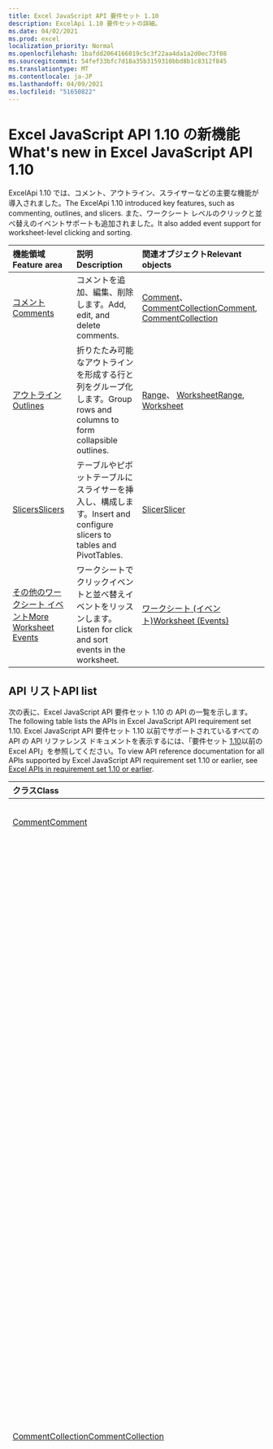 ```yaml
---
title: Excel JavaScript API 要件セット 1.10
description: ExcelApi 1.10 要件セットの詳細。
ms.date: 04/02/2021
ms.prod: excel
localization_priority: Normal
ms.openlocfilehash: 1bafdd2064166019c5c3f22aa4da1a2d0ec73f08
ms.sourcegitcommit: 54fef33bfc7d18a35b3159310bbd8b1c8312f845
ms.translationtype: MT
ms.contentlocale: ja-JP
ms.lasthandoff: 04/09/2021
ms.locfileid: "51650822"
---
```

# <a name="whats-new-in-excel-javascript-api-110"></a><span data-ttu-id="f2c8a-103">Excel JavaScript API 1.10 の新機能</span><span class="sxs-lookup"><span data-stu-id="f2c8a-103">What's new in Excel JavaScript API 1.10</span></span>

<span data-ttu-id="f2c8a-104">ExcelApi 1.10 では、コメント、アウトライン、スライサーなどの主要な機能が導入されました。</span><span class="sxs-lookup"><span data-stu-id="f2c8a-104">The ExcelApi 1.10 introduced key features, such as commenting, outlines, and slicers.</span></span> <span data-ttu-id="f2c8a-105">また、ワークシート レベルのクリックと並べ替えのイベントサポートも追加されました。</span><span class="sxs-lookup"><span data-stu-id="f2c8a-105">It also added event support for worksheet-level clicking and sorting.</span></span>

| <span data-ttu-id="f2c8a-106">機能領域</span><span class="sxs-lookup"><span data-stu-id="f2c8a-106">Feature area</span></span> | <span data-ttu-id="f2c8a-107">説明</span><span class="sxs-lookup"><span data-stu-id="f2c8a-107">Description</span></span> | <span data-ttu-id="f2c8a-108">関連オブジェクト</span><span class="sxs-lookup"><span data-stu-id="f2c8a-108">Relevant objects</span></span> |
|:--- |:--- |:--- |
| [<span data-ttu-id="f2c8a-109">コメント</span><span class="sxs-lookup"><span data-stu-id="f2c8a-109">Comments</span></span>](../../excel/excel-add-ins-comments.md) | <span data-ttu-id="f2c8a-110">コメントを追加、編集、削除します。</span><span class="sxs-lookup"><span data-stu-id="f2c8a-110">Add, edit, and delete comments.</span></span> | <span data-ttu-id="f2c8a-111">[Comment](/javascript/api/excel/excel.comment)、[CommentCollection](/javascript/api/excel/excel.commentcollection)</span><span class="sxs-lookup"><span data-stu-id="f2c8a-111">[Comment](/javascript/api/excel/excel.comment), [CommentCollection](/javascript/api/excel/excel.commentcollection)</span></span> |
| [<span data-ttu-id="f2c8a-112">アウトライン</span><span class="sxs-lookup"><span data-stu-id="f2c8a-112">Outlines</span></span>](../../excel/excel-add-ins-ranges-group.md) | <span data-ttu-id="f2c8a-113">折りたたみ可能なアウトラインを形成する行と列をグループ化します。</span><span class="sxs-lookup"><span data-stu-id="f2c8a-113">Group rows and columns to form collapsible outlines.</span></span> | <span data-ttu-id="f2c8a-114">[Range](/javascript/api/excel/excel.range)、 [Worksheet](/javascript/api/excel/excel.worksheet)</span><span class="sxs-lookup"><span data-stu-id="f2c8a-114">[Range](/javascript/api/excel/excel.range), [Worksheet](/javascript/api/excel/excel.worksheet)</span></span> |
| [<span data-ttu-id="f2c8a-115">Slicers</span><span class="sxs-lookup"><span data-stu-id="f2c8a-115">Slicers</span></span>](../../excel/excel-add-ins-pivottables.md#filter-with-slicers) | <span data-ttu-id="f2c8a-116">テーブルやピボットテーブルにスライサーを挿入し、構成します。</span><span class="sxs-lookup"><span data-stu-id="f2c8a-116">Insert and configure slicers to tables and PivotTables.</span></span> | [<span data-ttu-id="f2c8a-117">Slicer</span><span class="sxs-lookup"><span data-stu-id="f2c8a-117">Slicer</span></span>](/javascript/api/excel/excel.slicer) |
| [<span data-ttu-id="f2c8a-118">その他のワークシート イベント</span><span class="sxs-lookup"><span data-stu-id="f2c8a-118">More Worksheet Events</span></span>](../../excel/excel-add-ins-events.md) | <span data-ttu-id="f2c8a-119">ワークシートでクリックイベントと並べ替えイベントをリッスンします。</span><span class="sxs-lookup"><span data-stu-id="f2c8a-119">Listen for click and sort events in the worksheet.</span></span> | [<span data-ttu-id="f2c8a-120">ワークシート (イベント)</span><span class="sxs-lookup"><span data-stu-id="f2c8a-120">Worksheet (Events)</span></span>](/javascript/api/excel/excel.worksheet#events) |

## <a name="api-list"></a><span data-ttu-id="f2c8a-121">API リスト</span><span class="sxs-lookup"><span data-stu-id="f2c8a-121">API list</span></span>

<span data-ttu-id="f2c8a-122">次の表に、Excel JavaScript API 要件セット 1.10 の API の一覧を示します。</span><span class="sxs-lookup"><span data-stu-id="f2c8a-122">The following table lists the APIs in Excel JavaScript API requirement set 1.10.</span></span> <span data-ttu-id="f2c8a-123">Excel JavaScript API 要件セット 1.10 以前でサポートされているすべての API の API リファレンス ドキュメントを表示するには、「要件セット [1.10](/javascript/api/excel?view=excel-js-1.10&preserve-view=true)以前の Excel API」を参照してください。</span><span class="sxs-lookup"><span data-stu-id="f2c8a-123">To view API reference documentation for all APIs supported by Excel JavaScript API requirement set 1.10 or earlier, see [Excel APIs in requirement set 1.10 or earlier](/javascript/api/excel?view=excel-js-1.10&preserve-view=true).</span></span>

| <span data-ttu-id="f2c8a-124">クラス</span><span class="sxs-lookup"><span data-stu-id="f2c8a-124">Class</span></span> | <span data-ttu-id="f2c8a-125">フィールド</span><span class="sxs-lookup"><span data-stu-id="f2c8a-125">Fields</span></span> | <span data-ttu-id="f2c8a-126">説明</span><span class="sxs-lookup"><span data-stu-id="f2c8a-126">Description</span></span> |
|:---|:---|:---|
|[<span data-ttu-id="f2c8a-127">Comment</span><span class="sxs-lookup"><span data-stu-id="f2c8a-127">Comment</span></span>](/javascript/api/excel/excel.comment)|[<span data-ttu-id="f2c8a-128">content</span><span class="sxs-lookup"><span data-stu-id="f2c8a-128">content</span></span>](/javascript/api/excel/excel.comment#content)|<span data-ttu-id="f2c8a-129">コメントのコンテンツ。</span><span class="sxs-lookup"><span data-stu-id="f2c8a-129">The comment's content.</span></span>|
||[<span data-ttu-id="f2c8a-130">delete()</span><span class="sxs-lookup"><span data-stu-id="f2c8a-130">delete()</span></span>](/javascript/api/excel/excel.comment#delete--)|<span data-ttu-id="f2c8a-131">コメントとすべての接続済み返信を削除します。</span><span class="sxs-lookup"><span data-stu-id="f2c8a-131">Deletes the comment and all the connected replies.</span></span>|
||[<span data-ttu-id="f2c8a-132">getLocation()</span><span class="sxs-lookup"><span data-stu-id="f2c8a-132">getLocation()</span></span>](/javascript/api/excel/excel.comment#getlocation--)|<span data-ttu-id="f2c8a-133">このコメントがあるセルを取得します。</span><span class="sxs-lookup"><span data-stu-id="f2c8a-133">Gets the cell where this comment is located.</span></span>|
||[<span data-ttu-id="f2c8a-134">authorEmail</span><span class="sxs-lookup"><span data-stu-id="f2c8a-134">authorEmail</span></span>](/javascript/api/excel/excel.comment#authoremail)|<span data-ttu-id="f2c8a-135">コメント作成者のメール アドレスを取得します。</span><span class="sxs-lookup"><span data-stu-id="f2c8a-135">Gets the email of the comment's author.</span></span>|
||[<span data-ttu-id="f2c8a-136">authorName</span><span class="sxs-lookup"><span data-stu-id="f2c8a-136">authorName</span></span>](/javascript/api/excel/excel.comment#authorname)|<span data-ttu-id="f2c8a-137">コメント作成者の名前を取得します。</span><span class="sxs-lookup"><span data-stu-id="f2c8a-137">Gets the name of the comment's author.</span></span>|
||[<span data-ttu-id="f2c8a-138">creationDate</span><span class="sxs-lookup"><span data-stu-id="f2c8a-138">creationDate</span></span>](/javascript/api/excel/excel.comment#creationdate)|<span data-ttu-id="f2c8a-139">コメントの作成日時を取得します。</span><span class="sxs-lookup"><span data-stu-id="f2c8a-139">Gets the creation time of the comment.</span></span>|
||[<span data-ttu-id="f2c8a-140">id</span><span class="sxs-lookup"><span data-stu-id="f2c8a-140">id</span></span>](/javascript/api/excel/excel.comment#id)|<span data-ttu-id="f2c8a-141">コメント識別子を指定します。</span><span class="sxs-lookup"><span data-stu-id="f2c8a-141">Specifies the comment identifier.</span></span>|
||[<span data-ttu-id="f2c8a-142">replies</span><span class="sxs-lookup"><span data-stu-id="f2c8a-142">replies</span></span>](/javascript/api/excel/excel.comment#replies)|<span data-ttu-id="f2c8a-143">コメントに関連付けられている返信オブジェクトのコレクションを表します。</span><span class="sxs-lookup"><span data-stu-id="f2c8a-143">Represents a collection of reply objects associated with the comment.</span></span>|
|[<span data-ttu-id="f2c8a-144">CommentCollection</span><span class="sxs-lookup"><span data-stu-id="f2c8a-144">CommentCollection</span></span>](/javascript/api/excel/excel.commentcollection)|[<span data-ttu-id="f2c8a-145">add(cellAddress: Range \| string, content: string, contentType?: Excel.ContentType)</span><span class="sxs-lookup"><span data-stu-id="f2c8a-145">add(cellAddress: Range \| string, content: string, contentType?: Excel.ContentType)</span></span>](/javascript/api/excel/excel.commentcollection#add-celladdress--content--contenttype-)|<span data-ttu-id="f2c8a-146">指定したセルで、指定した内容の新しいコメントを作成します。</span><span class="sxs-lookup"><span data-stu-id="f2c8a-146">Creates a new comment with the given content on the given cell.</span></span>|
||[<span data-ttu-id="f2c8a-147">getCount()</span><span class="sxs-lookup"><span data-stu-id="f2c8a-147">getCount()</span></span>](/javascript/api/excel/excel.commentcollection#getcount--)|<span data-ttu-id="f2c8a-148">コレクションに含まれるコメントの数を取得します。</span><span class="sxs-lookup"><span data-stu-id="f2c8a-148">Gets the number of comments in the collection.</span></span>|
||[<span data-ttu-id="f2c8a-149">getItem(commentId: string)</span><span class="sxs-lookup"><span data-stu-id="f2c8a-149">getItem(commentId: string)</span></span>](/javascript/api/excel/excel.commentcollection#getitem-commentid-)|<span data-ttu-id="f2c8a-150">ID に基づいてコレクションからコメントを取得します。</span><span class="sxs-lookup"><span data-stu-id="f2c8a-150">Gets a comment from the collection based on its ID.</span></span>|
||[<span data-ttu-id="f2c8a-151">getItemAt(index: number)</span><span class="sxs-lookup"><span data-stu-id="f2c8a-151">getItemAt(index: number)</span></span>](/javascript/api/excel/excel.commentcollection#getitemat-index-)|<span data-ttu-id="f2c8a-152">位置に基づいてコレクションからコメントを取得します。</span><span class="sxs-lookup"><span data-stu-id="f2c8a-152">Gets a comment from the collection based on its position.</span></span>|
||[<span data-ttu-id="f2c8a-153">getItemByCell(cellAddress: Range \| string)</span><span class="sxs-lookup"><span data-stu-id="f2c8a-153">getItemByCell(cellAddress: Range \| string)</span></span>](/javascript/api/excel/excel.commentcollection#getitembycell-celladdress-)|<span data-ttu-id="f2c8a-154">指定したセルからコメントを取得します。</span><span class="sxs-lookup"><span data-stu-id="f2c8a-154">Gets the comment from the specified cell.</span></span>|
||[<span data-ttu-id="f2c8a-155">getItemByReplyId(replyId: string)</span><span class="sxs-lookup"><span data-stu-id="f2c8a-155">getItemByReplyId(replyId: string)</span></span>](/javascript/api/excel/excel.commentcollection#getitembyreplyid-replyid-)|<span data-ttu-id="f2c8a-156">指定した返信が接続されているコメントを取得します。</span><span class="sxs-lookup"><span data-stu-id="f2c8a-156">Gets the comment to which the given reply is connected.</span></span>|
||[<span data-ttu-id="f2c8a-157">items</span><span class="sxs-lookup"><span data-stu-id="f2c8a-157">items</span></span>](/javascript/api/excel/excel.commentcollection#items)|<span data-ttu-id="f2c8a-158">このコレクション内に読み込まれた子アイテムを取得します。</span><span class="sxs-lookup"><span data-stu-id="f2c8a-158">Gets the loaded child items in this collection.</span></span>|
|[<span data-ttu-id="f2c8a-159">CommentReply</span><span class="sxs-lookup"><span data-stu-id="f2c8a-159">CommentReply</span></span>](/javascript/api/excel/excel.commentreply)|[<span data-ttu-id="f2c8a-160">content</span><span class="sxs-lookup"><span data-stu-id="f2c8a-160">content</span></span>](/javascript/api/excel/excel.commentreply#content)|<span data-ttu-id="f2c8a-161">コメント返信のコンテンツ。</span><span class="sxs-lookup"><span data-stu-id="f2c8a-161">The comment reply's content.</span></span>|
||[<span data-ttu-id="f2c8a-162">delete()</span><span class="sxs-lookup"><span data-stu-id="f2c8a-162">delete()</span></span>](/javascript/api/excel/excel.commentreply#delete--)|<span data-ttu-id="f2c8a-163">コメント返信を削除します。</span><span class="sxs-lookup"><span data-stu-id="f2c8a-163">Deletes the comment reply.</span></span>|
||[<span data-ttu-id="f2c8a-164">getLocation()</span><span class="sxs-lookup"><span data-stu-id="f2c8a-164">getLocation()</span></span>](/javascript/api/excel/excel.commentreply#getlocation--)|<span data-ttu-id="f2c8a-165">このコメント返信があるセルを取得します。</span><span class="sxs-lookup"><span data-stu-id="f2c8a-165">Gets the cell where this comment reply is located.</span></span>|
||[<span data-ttu-id="f2c8a-166">getParentComment()</span><span class="sxs-lookup"><span data-stu-id="f2c8a-166">getParentComment()</span></span>](/javascript/api/excel/excel.commentreply#getparentcomment--)|<span data-ttu-id="f2c8a-167">この返信の親コメントを取得します。</span><span class="sxs-lookup"><span data-stu-id="f2c8a-167">Gets the parent comment of this reply.</span></span>|
||[<span data-ttu-id="f2c8a-168">authorEmail</span><span class="sxs-lookup"><span data-stu-id="f2c8a-168">authorEmail</span></span>](/javascript/api/excel/excel.commentreply#authoremail)|<span data-ttu-id="f2c8a-169">コメント返信作成者のメール アドレスを取得します。</span><span class="sxs-lookup"><span data-stu-id="f2c8a-169">Gets the email of the comment reply's author.</span></span>|
||[<span data-ttu-id="f2c8a-170">authorName</span><span class="sxs-lookup"><span data-stu-id="f2c8a-170">authorName</span></span>](/javascript/api/excel/excel.commentreply#authorname)|<span data-ttu-id="f2c8a-171">コメント返信作成者の名前を取得します。</span><span class="sxs-lookup"><span data-stu-id="f2c8a-171">Gets the name of the comment reply's author.</span></span>|
||[<span data-ttu-id="f2c8a-172">creationDate</span><span class="sxs-lookup"><span data-stu-id="f2c8a-172">creationDate</span></span>](/javascript/api/excel/excel.commentreply#creationdate)|<span data-ttu-id="f2c8a-173">コメント返信の作成日時を取得します。</span><span class="sxs-lookup"><span data-stu-id="f2c8a-173">Gets the creation time of the comment reply.</span></span>|
||[<span data-ttu-id="f2c8a-174">id</span><span class="sxs-lookup"><span data-stu-id="f2c8a-174">id</span></span>](/javascript/api/excel/excel.commentreply#id)|<span data-ttu-id="f2c8a-175">コメント返信識別子を指定します。</span><span class="sxs-lookup"><span data-stu-id="f2c8a-175">Specifies the comment reply identifier.</span></span>|
|[<span data-ttu-id="f2c8a-176">CommentReplyCollection</span><span class="sxs-lookup"><span data-stu-id="f2c8a-176">CommentReplyCollection</span></span>](/javascript/api/excel/excel.commentreplycollection)|[<span data-ttu-id="f2c8a-177">add(content: string, contentType?: Excel.ContentType)</span><span class="sxs-lookup"><span data-stu-id="f2c8a-177">add(content: string, contentType?: Excel.ContentType)</span></span>](/javascript/api/excel/excel.commentreplycollection#add-content--contenttype-)|<span data-ttu-id="f2c8a-178">コメントのコメント返信を作成します。</span><span class="sxs-lookup"><span data-stu-id="f2c8a-178">Creates a comment reply for comment.</span></span>|
||[<span data-ttu-id="f2c8a-179">getCount()</span><span class="sxs-lookup"><span data-stu-id="f2c8a-179">getCount()</span></span>](/javascript/api/excel/excel.commentreplycollection#getcount--)|<span data-ttu-id="f2c8a-180">コレクションのコメント返信数を取得します。</span><span class="sxs-lookup"><span data-stu-id="f2c8a-180">Gets the number of comment replies in the collection.</span></span>|
||[<span data-ttu-id="f2c8a-181">getItem(commentReplyId: string)</span><span class="sxs-lookup"><span data-stu-id="f2c8a-181">getItem(commentReplyId: string)</span></span>](/javascript/api/excel/excel.commentreplycollection#getitem-commentreplyid-)|<span data-ttu-id="f2c8a-182">その ID で識別されるコメント返信を返します。</span><span class="sxs-lookup"><span data-stu-id="f2c8a-182">Returns a comment reply identified by its ID.</span></span>|
||[<span data-ttu-id="f2c8a-183">getItemAt(index: number)</span><span class="sxs-lookup"><span data-stu-id="f2c8a-183">getItemAt(index: number)</span></span>](/javascript/api/excel/excel.commentreplycollection#getitemat-index-)|<span data-ttu-id="f2c8a-184">コレクション内の位置に基づいてコメント返信を取得します。</span><span class="sxs-lookup"><span data-stu-id="f2c8a-184">Gets a comment reply based on its position in the collection.</span></span>|
||[<span data-ttu-id="f2c8a-185">items</span><span class="sxs-lookup"><span data-stu-id="f2c8a-185">items</span></span>](/javascript/api/excel/excel.commentreplycollection#items)|<span data-ttu-id="f2c8a-186">このコレクション内に読み込まれた子アイテムを取得します。</span><span class="sxs-lookup"><span data-stu-id="f2c8a-186">Gets the loaded child items in this collection.</span></span>|
|[<span data-ttu-id="f2c8a-187">PivotLayout</span><span class="sxs-lookup"><span data-stu-id="f2c8a-187">PivotLayout</span></span>](/javascript/api/excel/excel.pivotlayout)|[<span data-ttu-id="f2c8a-188">enableFieldList</span><span class="sxs-lookup"><span data-stu-id="f2c8a-188">enableFieldList</span></span>](/javascript/api/excel/excel.pivotlayout#enablefieldlist)|<span data-ttu-id="f2c8a-189">フィールド リストを UI に表示できる場合に指定します。</span><span class="sxs-lookup"><span data-stu-id="f2c8a-189">Specifies if the field list can be shown in the UI.</span></span>|
|[<span data-ttu-id="f2c8a-190">PivotTableStyle</span><span class="sxs-lookup"><span data-stu-id="f2c8a-190">PivotTableStyle</span></span>](/javascript/api/excel/excel.pivottablestyle)|[<span data-ttu-id="f2c8a-191">delete()</span><span class="sxs-lookup"><span data-stu-id="f2c8a-191">delete()</span></span>](/javascript/api/excel/excel.pivottablestyle#delete--)|<span data-ttu-id="f2c8a-192">PivotTableStyle を削除します。</span><span class="sxs-lookup"><span data-stu-id="f2c8a-192">Deletes the PivotTableStyle.</span></span>|
||[<span data-ttu-id="f2c8a-193">duplicate()</span><span class="sxs-lookup"><span data-stu-id="f2c8a-193">duplicate()</span></span>](/javascript/api/excel/excel.pivottablestyle#duplicate--)|<span data-ttu-id="f2c8a-194">すべてのスタイル要素のコピーでこの PivotTableStyle の複製を作成します。</span><span class="sxs-lookup"><span data-stu-id="f2c8a-194">Creates a duplicate of this PivotTableStyle with copies of all the style elements.</span></span>|
||[<span data-ttu-id="f2c8a-195">name</span><span class="sxs-lookup"><span data-stu-id="f2c8a-195">name</span></span>](/javascript/api/excel/excel.pivottablestyle#name)|<span data-ttu-id="f2c8a-196">PivotTableStyle の名前を取得します。</span><span class="sxs-lookup"><span data-stu-id="f2c8a-196">Gets the name of the PivotTableStyle.</span></span>|
||[<span data-ttu-id="f2c8a-197">readOnly</span><span class="sxs-lookup"><span data-stu-id="f2c8a-197">readOnly</span></span>](/javascript/api/excel/excel.pivottablestyle#readonly)|<span data-ttu-id="f2c8a-198">この PivotTableStyle オブジェクトが読み取り専用であるかどうかを指定します。</span><span class="sxs-lookup"><span data-stu-id="f2c8a-198">Specifies if this PivotTableStyle object is read-only.</span></span>|
|[<span data-ttu-id="f2c8a-199">PivotTableStyleCollection</span><span class="sxs-lookup"><span data-stu-id="f2c8a-199">PivotTableStyleCollection</span></span>](/javascript/api/excel/excel.pivottablestylecollection)|[<span data-ttu-id="f2c8a-200">add(name: string, makeUniqueName?: boolean)</span><span class="sxs-lookup"><span data-stu-id="f2c8a-200">add(name: string, makeUniqueName?: boolean)</span></span>](/javascript/api/excel/excel.pivottablestylecollection#add-name--makeuniquename-)|<span data-ttu-id="f2c8a-201">指定された名前で空の PivotTableStyle を作成します。</span><span class="sxs-lookup"><span data-stu-id="f2c8a-201">Creates a blank PivotTableStyle with the specified name.</span></span>|
||[<span data-ttu-id="f2c8a-202">getCount()</span><span class="sxs-lookup"><span data-stu-id="f2c8a-202">getCount()</span></span>](/javascript/api/excel/excel.pivottablestylecollection#getcount--)|<span data-ttu-id="f2c8a-203">コレクションに含まれる PivotTableStyle の数を取得します。</span><span class="sxs-lookup"><span data-stu-id="f2c8a-203">Gets the number of PivotTable styles in the collection.</span></span>|
||[<span data-ttu-id="f2c8a-204">getDefault()</span><span class="sxs-lookup"><span data-stu-id="f2c8a-204">getDefault()</span></span>](/javascript/api/excel/excel.pivottablestylecollection#getdefault--)|<span data-ttu-id="f2c8a-205">親オブジェクトのスコープに対する既定の PivotTableStyle を取得します。</span><span class="sxs-lookup"><span data-stu-id="f2c8a-205">Gets the default PivotTableStyle for the parent object's scope.</span></span>|
||[<span data-ttu-id="f2c8a-206">getItem(name: string)</span><span class="sxs-lookup"><span data-stu-id="f2c8a-206">getItem(name: string)</span></span>](/javascript/api/excel/excel.pivottablestylecollection#getitem-name-)|<span data-ttu-id="f2c8a-207">名前に基づいて PivotTableStyle を取得します。</span><span class="sxs-lookup"><span data-stu-id="f2c8a-207">Gets a PivotTableStyle by name.</span></span>|
||[<span data-ttu-id="f2c8a-208">getItemOrNullObject(name: string)</span><span class="sxs-lookup"><span data-stu-id="f2c8a-208">getItemOrNullObject(name: string)</span></span>](/javascript/api/excel/excel.pivottablestylecollection#getitemornullobject-name-)|<span data-ttu-id="f2c8a-209">名前に基づいて PivotTableStyle を取得します。</span><span class="sxs-lookup"><span data-stu-id="f2c8a-209">Gets a PivotTableStyle by name.</span></span>|
||[<span data-ttu-id="f2c8a-210">items</span><span class="sxs-lookup"><span data-stu-id="f2c8a-210">items</span></span>](/javascript/api/excel/excel.pivottablestylecollection#items)|<span data-ttu-id="f2c8a-211">このコレクション内に読み込まれた子アイテムを取得します。</span><span class="sxs-lookup"><span data-stu-id="f2c8a-211">Gets the loaded child items in this collection.</span></span>|
||[<span data-ttu-id="f2c8a-212">setDefault(newDefaultStyle: PivotTableStyle \| string)</span><span class="sxs-lookup"><span data-stu-id="f2c8a-212">setDefault(newDefaultStyle: PivotTableStyle \| string)</span></span>](/javascript/api/excel/excel.pivottablestylecollection#setdefault-newdefaultstyle-)|<span data-ttu-id="f2c8a-213">親オブジェクトのスコープで使用する既定の PivotTableStyle を設定します。</span><span class="sxs-lookup"><span data-stu-id="f2c8a-213">Sets the default PivotTableStyle for use in the parent object's scope.</span></span>|
|[<span data-ttu-id="f2c8a-214">Range</span><span class="sxs-lookup"><span data-stu-id="f2c8a-214">Range</span></span>](/javascript/api/excel/excel.range)|[<span data-ttu-id="f2c8a-215">group(groupOption: Excel.GroupOption)</span><span class="sxs-lookup"><span data-stu-id="f2c8a-215">group(groupOption: Excel.GroupOption)</span></span>](/javascript/api/excel/excel.range#group-groupoption-)|<span data-ttu-id="f2c8a-216">アウトラインの列と行をグループ分けします。</span><span class="sxs-lookup"><span data-stu-id="f2c8a-216">Groups columns and rows for an outline.</span></span>|
||[<span data-ttu-id="f2c8a-217">hideGroupDetails(groupOption: Excel.GroupOption)</span><span class="sxs-lookup"><span data-stu-id="f2c8a-217">hideGroupDetails(groupOption: Excel.GroupOption)</span></span>](/javascript/api/excel/excel.range#hidegroupdetails-groupoption-)|<span data-ttu-id="f2c8a-218">行または列グループの詳細を非表示にします。</span><span class="sxs-lookup"><span data-stu-id="f2c8a-218">Hide details of the row or column group.</span></span>|
||[<span data-ttu-id="f2c8a-219">height</span><span class="sxs-lookup"><span data-stu-id="f2c8a-219">height</span></span>](/javascript/api/excel/excel.range#height)|<span data-ttu-id="f2c8a-220">100% ズームの場合の、範囲の上端から範囲の下端までの距離を、ポイント単位で返します。 </span><span class="sxs-lookup"><span data-stu-id="f2c8a-220">Returns the distance in points, for 100% zoom, from top edge of the range to bottom edge of the range.</span></span>|
||[<span data-ttu-id="f2c8a-221">left</span><span class="sxs-lookup"><span data-stu-id="f2c8a-221">left</span></span>](/javascript/api/excel/excel.range#left)|<span data-ttu-id="f2c8a-222">100% ズームの場合の、ワークシートの左端から範囲の左端までの距離を、ポイント単位で返します。 </span><span class="sxs-lookup"><span data-stu-id="f2c8a-222">Returns the distance in points, for 100% zoom, from left edge of the worksheet to left edge of the range.</span></span>|
||[<span data-ttu-id="f2c8a-223">top</span><span class="sxs-lookup"><span data-stu-id="f2c8a-223">top</span></span>](/javascript/api/excel/excel.range#top)|<span data-ttu-id="f2c8a-224">100% ズームの場合の、ワークシートの上端から範囲の上端までの距離を、ポイント単位で返します。 </span><span class="sxs-lookup"><span data-stu-id="f2c8a-224">Returns the distance in points, for 100% zoom, from top edge of the worksheet to top edge of the range.</span></span>|
||[<span data-ttu-id="f2c8a-225">width</span><span class="sxs-lookup"><span data-stu-id="f2c8a-225">width</span></span>](/javascript/api/excel/excel.range#width)|<span data-ttu-id="f2c8a-226">100% ズームの場合の、範囲の左端から範囲の右端までの距離を、ポイント単位で返します。 </span><span class="sxs-lookup"><span data-stu-id="f2c8a-226">Returns the distance in points, for 100% zoom, from left edge of the range to right edge of the range.</span></span>|
||[<span data-ttu-id="f2c8a-227">showGroupDetails(groupOption: Excel.GroupOption)</span><span class="sxs-lookup"><span data-stu-id="f2c8a-227">showGroupDetails(groupOption: Excel.GroupOption)</span></span>](/javascript/api/excel/excel.range#showgroupdetails-groupoption-)|<span data-ttu-id="f2c8a-228">行または列グループの詳細を表示します。</span><span class="sxs-lookup"><span data-stu-id="f2c8a-228">Show details of the row or column group.</span></span>|
||[<span data-ttu-id="f2c8a-229">ungroup(groupOption: Excel.GroupOption)</span><span class="sxs-lookup"><span data-stu-id="f2c8a-229">ungroup(groupOption: Excel.GroupOption)</span></span>](/javascript/api/excel/excel.range#ungroup-groupoption-)|<span data-ttu-id="f2c8a-230">アウトラインの列と行のグループを解除します。</span><span class="sxs-lookup"><span data-stu-id="f2c8a-230">Ungroups columns and rows for an outline.</span></span>|
|[<span data-ttu-id="f2c8a-231">Shape</span><span class="sxs-lookup"><span data-stu-id="f2c8a-231">Shape</span></span>](/javascript/api/excel/excel.shape)|[<span data-ttu-id="f2c8a-232">copyTo(destinationSheet?: Worksheet \| string)</span><span class="sxs-lookup"><span data-stu-id="f2c8a-232">copyTo(destinationSheet?: Worksheet \| string)</span></span>](/javascript/api/excel/excel.shape#copyto-destinationsheet-)|<span data-ttu-id="f2c8a-233">Shape オブジェクトをコピーして貼り付けます。</span><span class="sxs-lookup"><span data-stu-id="f2c8a-233">Copies and pastes a Shape object.</span></span>|
||[<span data-ttu-id="f2c8a-234">placement</span><span class="sxs-lookup"><span data-stu-id="f2c8a-234">placement</span></span>](/javascript/api/excel/excel.shape#placement)|<span data-ttu-id="f2c8a-235">オブジェクトがその下のセルに接続されている方法を表します。</span><span class="sxs-lookup"><span data-stu-id="f2c8a-235">Represents how the object is attached to the cells below it.</span></span>|
|[<span data-ttu-id="f2c8a-236">Slicer</span><span class="sxs-lookup"><span data-stu-id="f2c8a-236">Slicer</span></span>](/javascript/api/excel/excel.slicer)|[<span data-ttu-id="f2c8a-237">caption</span><span class="sxs-lookup"><span data-stu-id="f2c8a-237">caption</span></span>](/javascript/api/excel/excel.slicer#caption)|<span data-ttu-id="f2c8a-238">スライサーのキャプションを表します。</span><span class="sxs-lookup"><span data-stu-id="f2c8a-238">Represents the caption of slicer.</span></span>|
||[<span data-ttu-id="f2c8a-239">clearFilters()</span><span class="sxs-lookup"><span data-stu-id="f2c8a-239">clearFilters()</span></span>](/javascript/api/excel/excel.slicer#clearfilters--)|<span data-ttu-id="f2c8a-240">現在スライサーに適用されているすべてのフィルターを消去します。</span><span class="sxs-lookup"><span data-stu-id="f2c8a-240">Clears all the filters currently applied on the slicer.</span></span>|
||[<span data-ttu-id="f2c8a-241">delete()</span><span class="sxs-lookup"><span data-stu-id="f2c8a-241">delete()</span></span>](/javascript/api/excel/excel.slicer#delete--)|<span data-ttu-id="f2c8a-242">スライサーを削除します。</span><span class="sxs-lookup"><span data-stu-id="f2c8a-242">Deletes the slicer.</span></span>|
||[<span data-ttu-id="f2c8a-243">getSelectedItems()</span><span class="sxs-lookup"><span data-stu-id="f2c8a-243">getSelectedItems()</span></span>](/javascript/api/excel/excel.slicer#getselecteditems--)|<span data-ttu-id="f2c8a-244">選択されたアイテムのキーの配列を返します。</span><span class="sxs-lookup"><span data-stu-id="f2c8a-244">Returns an array of selected items' keys.</span></span>|
||[<span data-ttu-id="f2c8a-245">height</span><span class="sxs-lookup"><span data-stu-id="f2c8a-245">height</span></span>](/javascript/api/excel/excel.slicer#height)|<span data-ttu-id="f2c8a-246">スライサーの高さ (ポイント数) を表します。</span><span class="sxs-lookup"><span data-stu-id="f2c8a-246">Represents the height, in points, of the slicer.</span></span>|
||[<span data-ttu-id="f2c8a-247">left</span><span class="sxs-lookup"><span data-stu-id="f2c8a-247">left</span></span>](/javascript/api/excel/excel.slicer#left)|<span data-ttu-id="f2c8a-248">スライサーの左側からワークシートの左までの距離を表します (ポイント数)。</span><span class="sxs-lookup"><span data-stu-id="f2c8a-248">Represents the distance, in points, from the left side of the slicer to the left of the worksheet.</span></span>|
||[<span data-ttu-id="f2c8a-249">name</span><span class="sxs-lookup"><span data-stu-id="f2c8a-249">name</span></span>](/javascript/api/excel/excel.slicer#name)|<span data-ttu-id="f2c8a-250">スライサーの名前を表します。</span><span class="sxs-lookup"><span data-stu-id="f2c8a-250">Represents the name of slicer.</span></span>|
||[<span data-ttu-id="f2c8a-251">id</span><span class="sxs-lookup"><span data-stu-id="f2c8a-251">id</span></span>](/javascript/api/excel/excel.slicer#id)|<span data-ttu-id="f2c8a-252">スライサーの一意の ID を表します。</span><span class="sxs-lookup"><span data-stu-id="f2c8a-252">Represents the unique id of slicer.</span></span>|
||[<span data-ttu-id="f2c8a-253">isFilterCleared</span><span class="sxs-lookup"><span data-stu-id="f2c8a-253">isFilterCleared</span></span>](/javascript/api/excel/excel.slicer#isfiltercleared)|<span data-ttu-id="f2c8a-254">スライサーに現在適用されているフィルターがすべて消去されている場合、true となります。</span><span class="sxs-lookup"><span data-stu-id="f2c8a-254">True if all filters currently applied on the slicer are cleared.</span></span>|
||[<span data-ttu-id="f2c8a-255">slicerItems</span><span class="sxs-lookup"><span data-stu-id="f2c8a-255">slicerItems</span></span>](/javascript/api/excel/excel.slicer#sliceritems)|<span data-ttu-id="f2c8a-256">スライサーに含まれる SlicerItems のコレクションを表します。</span><span class="sxs-lookup"><span data-stu-id="f2c8a-256">Represents the collection of SlicerItems that are part of the slicer.</span></span>|
||[<span data-ttu-id="f2c8a-257">worksheet</span><span class="sxs-lookup"><span data-stu-id="f2c8a-257">worksheet</span></span>](/javascript/api/excel/excel.slicer#worksheet)|<span data-ttu-id="f2c8a-258">スライサーを含んでいるワークシートを表します。</span><span class="sxs-lookup"><span data-stu-id="f2c8a-258">Represents the worksheet containing the slicer.</span></span>|
||<span data-ttu-id="f2c8a-259">[selectItems(items?: string[])](/javascript/api/excel/excel.slicer#selectitems-items-)</span><span class="sxs-lookup"><span data-stu-id="f2c8a-259">[selectItems(items?: string[])](/javascript/api/excel/excel.slicer#selectitems-items-)</span></span>|<span data-ttu-id="f2c8a-260">キーに基づいてスライサー アイテムを選択します。</span><span class="sxs-lookup"><span data-stu-id="f2c8a-260">Selects slicer items based on their keys.</span></span>|
||[<span data-ttu-id="f2c8a-261">sortBy</span><span class="sxs-lookup"><span data-stu-id="f2c8a-261">sortBy</span></span>](/javascript/api/excel/excel.slicer#sortby)|<span data-ttu-id="f2c8a-262">スライサーに含まれるアイテムの並べ替え順序を表します。</span><span class="sxs-lookup"><span data-stu-id="f2c8a-262">Represents the sort order of the items in the slicer.</span></span>|
||[<span data-ttu-id="f2c8a-263">style</span><span class="sxs-lookup"><span data-stu-id="f2c8a-263">style</span></span>](/javascript/api/excel/excel.slicer#style)|<span data-ttu-id="f2c8a-264">スライサー スタイルを表す定数値。</span><span class="sxs-lookup"><span data-stu-id="f2c8a-264">Constant value that represents the Slicer style.</span></span>|
||[<span data-ttu-id="f2c8a-265">top</span><span class="sxs-lookup"><span data-stu-id="f2c8a-265">top</span></span>](/javascript/api/excel/excel.slicer#top)|<span data-ttu-id="f2c8a-266">スライサーの上端からワークシートの上端までの距離を表します (ポイント数)。</span><span class="sxs-lookup"><span data-stu-id="f2c8a-266">Represents the distance, in points, from the top edge of the slicer to the top of the worksheet.</span></span>|
||[<span data-ttu-id="f2c8a-267">width</span><span class="sxs-lookup"><span data-stu-id="f2c8a-267">width</span></span>](/javascript/api/excel/excel.slicer#width)|<span data-ttu-id="f2c8a-268">スライサーの幅 (ポイント数) を表します。</span><span class="sxs-lookup"><span data-stu-id="f2c8a-268">Represents the width, in points, of the slicer.</span></span>|
|[<span data-ttu-id="f2c8a-269">SlicerCollection</span><span class="sxs-lookup"><span data-stu-id="f2c8a-269">SlicerCollection</span></span>](/javascript/api/excel/excel.slicercollection)|[<span data-ttu-id="f2c8a-270">add(slicerSource: string \| PivotTable \| Table, sourceField: string \| PivotField \| number \| TableColumn, slicerDestination?: string \| Worksheet)</span><span class="sxs-lookup"><span data-stu-id="f2c8a-270">add(slicerSource: string \| PivotTable \| Table, sourceField: string \| PivotField \| number \| TableColumn, slicerDestination?: string \| Worksheet)</span></span>](/javascript/api/excel/excel.slicercollection#add-slicersource--sourcefield--slicerdestination-)|<span data-ttu-id="f2c8a-271">ブックに新しいスライサーを追加します。</span><span class="sxs-lookup"><span data-stu-id="f2c8a-271">Adds a new slicer to the workbook.</span></span>|
||[<span data-ttu-id="f2c8a-272">getCount()</span><span class="sxs-lookup"><span data-stu-id="f2c8a-272">getCount()</span></span>](/javascript/api/excel/excel.slicercollection#getcount--)|<span data-ttu-id="f2c8a-273">コレクションに含まれるスライサーの数を返します。</span><span class="sxs-lookup"><span data-stu-id="f2c8a-273">Returns the number of slicers in the collection.</span></span>|
||[<span data-ttu-id="f2c8a-274">getItem(key: string)</span><span class="sxs-lookup"><span data-stu-id="f2c8a-274">getItem(key: string)</span></span>](/javascript/api/excel/excel.slicercollection#getitem-key-)|<span data-ttu-id="f2c8a-275">名前または ID を使用してスライサー オブジェクトを取得します。</span><span class="sxs-lookup"><span data-stu-id="f2c8a-275">Gets a slicer object using its name or id.</span></span>|
||[<span data-ttu-id="f2c8a-276">getItemAt(index: number)</span><span class="sxs-lookup"><span data-stu-id="f2c8a-276">getItemAt(index: number)</span></span>](/javascript/api/excel/excel.slicercollection#getitemat-index-)|<span data-ttu-id="f2c8a-277">コレクション内の位置に基づいてスライサーを取得します。</span><span class="sxs-lookup"><span data-stu-id="f2c8a-277">Gets a slicer based on its position in the collection.</span></span>|
||[<span data-ttu-id="f2c8a-278">getItemOrNullObject(key: string)</span><span class="sxs-lookup"><span data-stu-id="f2c8a-278">getItemOrNullObject(key: string)</span></span>](/javascript/api/excel/excel.slicercollection#getitemornullobject-key-)|<span data-ttu-id="f2c8a-279">名前または id を使用してスライサーを取得します。</span><span class="sxs-lookup"><span data-stu-id="f2c8a-279">Gets a slicer using its name or id.</span></span>|
||[<span data-ttu-id="f2c8a-280">items</span><span class="sxs-lookup"><span data-stu-id="f2c8a-280">items</span></span>](/javascript/api/excel/excel.slicercollection#items)|<span data-ttu-id="f2c8a-281">このコレクション内に読み込まれた子アイテムを取得します。</span><span class="sxs-lookup"><span data-stu-id="f2c8a-281">Gets the loaded child items in this collection.</span></span>|
|[<span data-ttu-id="f2c8a-282">SlicerItem</span><span class="sxs-lookup"><span data-stu-id="f2c8a-282">SlicerItem</span></span>](/javascript/api/excel/excel.sliceritem)|[<span data-ttu-id="f2c8a-283">isSelected</span><span class="sxs-lookup"><span data-stu-id="f2c8a-283">isSelected</span></span>](/javascript/api/excel/excel.sliceritem#isselected)|<span data-ttu-id="f2c8a-284">スライサー アイテムが選択されている場合、true となります。</span><span class="sxs-lookup"><span data-stu-id="f2c8a-284">True if the slicer item is selected.</span></span>|
||[<span data-ttu-id="f2c8a-285">hasData</span><span class="sxs-lookup"><span data-stu-id="f2c8a-285">hasData</span></span>](/javascript/api/excel/excel.sliceritem#hasdata)|<span data-ttu-id="f2c8a-286">スライサー アイテムにデータが含まれている場合、true となります。</span><span class="sxs-lookup"><span data-stu-id="f2c8a-286">True if the slicer item has data.</span></span>|
||[<span data-ttu-id="f2c8a-287">key</span><span class="sxs-lookup"><span data-stu-id="f2c8a-287">key</span></span>](/javascript/api/excel/excel.sliceritem#key)|<span data-ttu-id="f2c8a-288">スライサー アイテムを表す一意の値を表します。</span><span class="sxs-lookup"><span data-stu-id="f2c8a-288">Represents the unique value representing the slicer item.</span></span>|
||[<span data-ttu-id="f2c8a-289">name</span><span class="sxs-lookup"><span data-stu-id="f2c8a-289">name</span></span>](/javascript/api/excel/excel.sliceritem#name)|<span data-ttu-id="f2c8a-290">UI に表示されるタイトルを表します。</span><span class="sxs-lookup"><span data-stu-id="f2c8a-290">Represents the title displayed in the UI.</span></span>|
|[<span data-ttu-id="f2c8a-291">SlicerItemCollection</span><span class="sxs-lookup"><span data-stu-id="f2c8a-291">SlicerItemCollection</span></span>](/javascript/api/excel/excel.sliceritemcollection)|[<span data-ttu-id="f2c8a-292">getCount()</span><span class="sxs-lookup"><span data-stu-id="f2c8a-292">getCount()</span></span>](/javascript/api/excel/excel.sliceritemcollection#getcount--)|<span data-ttu-id="f2c8a-293">スライサーのスライサー アイテム数を返します。</span><span class="sxs-lookup"><span data-stu-id="f2c8a-293">Returns the number of slicer items in the slicer.</span></span>|
||[<span data-ttu-id="f2c8a-294">getItem(key: string)</span><span class="sxs-lookup"><span data-stu-id="f2c8a-294">getItem(key: string)</span></span>](/javascript/api/excel/excel.sliceritemcollection#getitem-key-)|<span data-ttu-id="f2c8a-295">そのキーまたは名前を利用してスライサー アイテム オブジェクトを取得します。</span><span class="sxs-lookup"><span data-stu-id="f2c8a-295">Gets a slicer item object using its key or name.</span></span>|
||[<span data-ttu-id="f2c8a-296">getItemAt(index: number)</span><span class="sxs-lookup"><span data-stu-id="f2c8a-296">getItemAt(index: number)</span></span>](/javascript/api/excel/excel.sliceritemcollection#getitemat-index-)|<span data-ttu-id="f2c8a-297">コレクション内の位置に基づいてスライサー アイテムを取得します。</span><span class="sxs-lookup"><span data-stu-id="f2c8a-297">Gets a slicer item based on its position in the collection.</span></span>|
||[<span data-ttu-id="f2c8a-298">getItemOrNullObject(key: string)</span><span class="sxs-lookup"><span data-stu-id="f2c8a-298">getItemOrNullObject(key: string)</span></span>](/javascript/api/excel/excel.sliceritemcollection#getitemornullobject-key-)|<span data-ttu-id="f2c8a-299">そのキーまたは名前を使用してスライサー アイテムを取得します。</span><span class="sxs-lookup"><span data-stu-id="f2c8a-299">Gets a slicer item using its key or name.</span></span>|
||[<span data-ttu-id="f2c8a-300">items</span><span class="sxs-lookup"><span data-stu-id="f2c8a-300">items</span></span>](/javascript/api/excel/excel.sliceritemcollection#items)|<span data-ttu-id="f2c8a-301">このコレクション内に読み込まれた子アイテムを取得します。</span><span class="sxs-lookup"><span data-stu-id="f2c8a-301">Gets the loaded child items in this collection.</span></span>|
|[<span data-ttu-id="f2c8a-302">SlicerStyle</span><span class="sxs-lookup"><span data-stu-id="f2c8a-302">SlicerStyle</span></span>](/javascript/api/excel/excel.slicerstyle)|[<span data-ttu-id="f2c8a-303">delete()</span><span class="sxs-lookup"><span data-stu-id="f2c8a-303">delete()</span></span>](/javascript/api/excel/excel.slicerstyle#delete--)|<span data-ttu-id="f2c8a-304">SlicerStyle を削除します。</span><span class="sxs-lookup"><span data-stu-id="f2c8a-304">Deletes the SlicerStyle.</span></span>|
||[<span data-ttu-id="f2c8a-305">duplicate()</span><span class="sxs-lookup"><span data-stu-id="f2c8a-305">duplicate()</span></span>](/javascript/api/excel/excel.slicerstyle#duplicate--)|<span data-ttu-id="f2c8a-306">すべてのスタイル要素のコピーでこの SlicerStyle の複製を作成します。</span><span class="sxs-lookup"><span data-stu-id="f2c8a-306">Creates a duplicate of this SlicerStyle with copies of all the style elements.</span></span>|
||[<span data-ttu-id="f2c8a-307">name</span><span class="sxs-lookup"><span data-stu-id="f2c8a-307">name</span></span>](/javascript/api/excel/excel.slicerstyle#name)|<span data-ttu-id="f2c8a-308">SlicerStyle の名前を取得します。</span><span class="sxs-lookup"><span data-stu-id="f2c8a-308">Gets the name of the SlicerStyle.</span></span>|
||[<span data-ttu-id="f2c8a-309">readOnly</span><span class="sxs-lookup"><span data-stu-id="f2c8a-309">readOnly</span></span>](/javascript/api/excel/excel.slicerstyle#readonly)|<span data-ttu-id="f2c8a-310">この SlicerStyle オブジェクトが読み取り専用であるかどうかを指定します。</span><span class="sxs-lookup"><span data-stu-id="f2c8a-310">Specifies if this SlicerStyle object is read-only.</span></span>|
|[<span data-ttu-id="f2c8a-311">SlicerStyleCollection</span><span class="sxs-lookup"><span data-stu-id="f2c8a-311">SlicerStyleCollection</span></span>](/javascript/api/excel/excel.slicerstylecollection)|[<span data-ttu-id="f2c8a-312">add(name: string, makeUniqueName?: boolean)</span><span class="sxs-lookup"><span data-stu-id="f2c8a-312">add(name: string, makeUniqueName?: boolean)</span></span>](/javascript/api/excel/excel.slicerstylecollection#add-name--makeuniquename-)|<span data-ttu-id="f2c8a-313">指定された名前で空の SlicerStyle を作成します。</span><span class="sxs-lookup"><span data-stu-id="f2c8a-313">Creates a blank SlicerStyle with the specified name.</span></span>|
||[<span data-ttu-id="f2c8a-314">getCount()</span><span class="sxs-lookup"><span data-stu-id="f2c8a-314">getCount()</span></span>](/javascript/api/excel/excel.slicerstylecollection#getcount--)|<span data-ttu-id="f2c8a-315">コレクション内のスライサー スタイルの数を取得します。</span><span class="sxs-lookup"><span data-stu-id="f2c8a-315">Gets the number of slicer styles in the collection.</span></span>|
||[<span data-ttu-id="f2c8a-316">getDefault()</span><span class="sxs-lookup"><span data-stu-id="f2c8a-316">getDefault()</span></span>](/javascript/api/excel/excel.slicerstylecollection#getdefault--)|<span data-ttu-id="f2c8a-317">親オブジェクトのスコープに対する既定の SlicerStyle を取得します。</span><span class="sxs-lookup"><span data-stu-id="f2c8a-317">Gets the default SlicerStyle for the parent object's scope.</span></span>|
||[<span data-ttu-id="f2c8a-318">getItem(name: string)</span><span class="sxs-lookup"><span data-stu-id="f2c8a-318">getItem(name: string)</span></span>](/javascript/api/excel/excel.slicerstylecollection#getitem-name-)|<span data-ttu-id="f2c8a-319">名前で SlicerStyle を取得します。</span><span class="sxs-lookup"><span data-stu-id="f2c8a-319">Gets a SlicerStyle by name.</span></span>|
||[<span data-ttu-id="f2c8a-320">getItemOrNullObject(name: string)</span><span class="sxs-lookup"><span data-stu-id="f2c8a-320">getItemOrNullObject(name: string)</span></span>](/javascript/api/excel/excel.slicerstylecollection#getitemornullobject-name-)|<span data-ttu-id="f2c8a-321">名前で SlicerStyle を取得します。</span><span class="sxs-lookup"><span data-stu-id="f2c8a-321">Gets a SlicerStyle by name.</span></span>|
||[<span data-ttu-id="f2c8a-322">items</span><span class="sxs-lookup"><span data-stu-id="f2c8a-322">items</span></span>](/javascript/api/excel/excel.slicerstylecollection#items)|<span data-ttu-id="f2c8a-323">このコレクション内に読み込まれた子アイテムを取得します。</span><span class="sxs-lookup"><span data-stu-id="f2c8a-323">Gets the loaded child items in this collection.</span></span>|
||[<span data-ttu-id="f2c8a-324">setDefault(newDefaultStyle: SlicerStyle \| string)</span><span class="sxs-lookup"><span data-stu-id="f2c8a-324">setDefault(newDefaultStyle: SlicerStyle \| string)</span></span>](/javascript/api/excel/excel.slicerstylecollection#setdefault-newdefaultstyle-)|<span data-ttu-id="f2c8a-325">親オブジェクトのスコープで使用する既定の SlicerStyle を設定します。</span><span class="sxs-lookup"><span data-stu-id="f2c8a-325">Sets the default SlicerStyle for use in the parent object's scope.</span></span>|
|[<span data-ttu-id="f2c8a-326">TableStyle</span><span class="sxs-lookup"><span data-stu-id="f2c8a-326">TableStyle</span></span>](/javascript/api/excel/excel.tablestyle)|[<span data-ttu-id="f2c8a-327">delete()</span><span class="sxs-lookup"><span data-stu-id="f2c8a-327">delete()</span></span>](/javascript/api/excel/excel.tablestyle#delete--)|<span data-ttu-id="f2c8a-328">TableStyle を削除します。</span><span class="sxs-lookup"><span data-stu-id="f2c8a-328">Deletes the TableStyle.</span></span>|
||[<span data-ttu-id="f2c8a-329">duplicate()</span><span class="sxs-lookup"><span data-stu-id="f2c8a-329">duplicate()</span></span>](/javascript/api/excel/excel.tablestyle#duplicate--)|<span data-ttu-id="f2c8a-330">すべてのスタイル要素のコピーでこの TableStyle の複製を作成します。</span><span class="sxs-lookup"><span data-stu-id="f2c8a-330">Creates a duplicate of this TableStyle with copies of all the style elements.</span></span>|
||[<span data-ttu-id="f2c8a-331">name</span><span class="sxs-lookup"><span data-stu-id="f2c8a-331">name</span></span>](/javascript/api/excel/excel.tablestyle#name)|<span data-ttu-id="f2c8a-332">TableStyle の名前を取得します。</span><span class="sxs-lookup"><span data-stu-id="f2c8a-332">Gets the name of the TableStyle.</span></span>|
||[<span data-ttu-id="f2c8a-333">readOnly</span><span class="sxs-lookup"><span data-stu-id="f2c8a-333">readOnly</span></span>](/javascript/api/excel/excel.tablestyle#readonly)|<span data-ttu-id="f2c8a-334">この TableStyle オブジェクトが読み取り専用であるかどうかを指定します。</span><span class="sxs-lookup"><span data-stu-id="f2c8a-334">Specifies if this TableStyle object is read-only.</span></span>|
|[<span data-ttu-id="f2c8a-335">TableStyleCollection</span><span class="sxs-lookup"><span data-stu-id="f2c8a-335">TableStyleCollection</span></span>](/javascript/api/excel/excel.tablestylecollection)|[<span data-ttu-id="f2c8a-336">add(name: string, makeUniqueName?: boolean)</span><span class="sxs-lookup"><span data-stu-id="f2c8a-336">add(name: string, makeUniqueName?: boolean)</span></span>](/javascript/api/excel/excel.tablestylecollection#add-name--makeuniquename-)|<span data-ttu-id="f2c8a-337">指定された名前で空の TableStyle を作成します。</span><span class="sxs-lookup"><span data-stu-id="f2c8a-337">Creates a blank TableStyle with the specified name.</span></span>|
||[<span data-ttu-id="f2c8a-338">getCount()</span><span class="sxs-lookup"><span data-stu-id="f2c8a-338">getCount()</span></span>](/javascript/api/excel/excel.tablestylecollection#getcount--)|<span data-ttu-id="f2c8a-339">コレクションに含まれるテーブル スタイルの数を取得します。</span><span class="sxs-lookup"><span data-stu-id="f2c8a-339">Gets the number of table styles in the collection.</span></span>|
||[<span data-ttu-id="f2c8a-340">getDefault()</span><span class="sxs-lookup"><span data-stu-id="f2c8a-340">getDefault()</span></span>](/javascript/api/excel/excel.tablestylecollection#getdefault--)|<span data-ttu-id="f2c8a-341">親オブジェクトのスコープに対する既定の TableStyle を取得します。</span><span class="sxs-lookup"><span data-stu-id="f2c8a-341">Gets the default TableStyle for the parent object's scope.</span></span>|
||[<span data-ttu-id="f2c8a-342">getItem(name: string)</span><span class="sxs-lookup"><span data-stu-id="f2c8a-342">getItem(name: string)</span></span>](/javascript/api/excel/excel.tablestylecollection#getitem-name-)|<span data-ttu-id="f2c8a-343">名前で TableStyle を取得します。</span><span class="sxs-lookup"><span data-stu-id="f2c8a-343">Gets a TableStyle by name.</span></span>|
||[<span data-ttu-id="f2c8a-344">getItemOrNullObject(name: string)</span><span class="sxs-lookup"><span data-stu-id="f2c8a-344">getItemOrNullObject(name: string)</span></span>](/javascript/api/excel/excel.tablestylecollection#getitemornullobject-name-)|<span data-ttu-id="f2c8a-345">名前で TableStyle を取得します。</span><span class="sxs-lookup"><span data-stu-id="f2c8a-345">Gets a TableStyle by name.</span></span>|
||[<span data-ttu-id="f2c8a-346">items</span><span class="sxs-lookup"><span data-stu-id="f2c8a-346">items</span></span>](/javascript/api/excel/excel.tablestylecollection#items)|<span data-ttu-id="f2c8a-347">このコレクション内に読み込まれた子アイテムを取得します。</span><span class="sxs-lookup"><span data-stu-id="f2c8a-347">Gets the loaded child items in this collection.</span></span>|
||[<span data-ttu-id="f2c8a-348">setDefault(newDefaultStyle: TableStyle \| string)</span><span class="sxs-lookup"><span data-stu-id="f2c8a-348">setDefault(newDefaultStyle: TableStyle \| string)</span></span>](/javascript/api/excel/excel.tablestylecollection#setdefault-newdefaultstyle-)|<span data-ttu-id="f2c8a-349">親オブジェクトのスコープで使用する既定の TableStyle を設定します。</span><span class="sxs-lookup"><span data-stu-id="f2c8a-349">Sets the default TableStyle for use in the parent object's scope.</span></span>|
|[<span data-ttu-id="f2c8a-350">TimelineStyle</span><span class="sxs-lookup"><span data-stu-id="f2c8a-350">TimelineStyle</span></span>](/javascript/api/excel/excel.timelinestyle)|[<span data-ttu-id="f2c8a-351">delete()</span><span class="sxs-lookup"><span data-stu-id="f2c8a-351">delete()</span></span>](/javascript/api/excel/excel.timelinestyle#delete--)|<span data-ttu-id="f2c8a-352">TableStyle を削除します。</span><span class="sxs-lookup"><span data-stu-id="f2c8a-352">Deletes the TableStyle.</span></span>|
||[<span data-ttu-id="f2c8a-353">duplicate()</span><span class="sxs-lookup"><span data-stu-id="f2c8a-353">duplicate()</span></span>](/javascript/api/excel/excel.timelinestyle#duplicate--)|<span data-ttu-id="f2c8a-354">すべてのスタイル要素のコピーでこの TimelineStyle の複製を作成します。</span><span class="sxs-lookup"><span data-stu-id="f2c8a-354">Creates a duplicate of this TimelineStyle with copies of all the style elements.</span></span>|
||[<span data-ttu-id="f2c8a-355">name</span><span class="sxs-lookup"><span data-stu-id="f2c8a-355">name</span></span>](/javascript/api/excel/excel.timelinestyle#name)|<span data-ttu-id="f2c8a-356">TimelineStyle の名前を取得します。</span><span class="sxs-lookup"><span data-stu-id="f2c8a-356">Gets the name of the TimelineStyle.</span></span>|
||[<span data-ttu-id="f2c8a-357">readOnly</span><span class="sxs-lookup"><span data-stu-id="f2c8a-357">readOnly</span></span>](/javascript/api/excel/excel.timelinestyle#readonly)|<span data-ttu-id="f2c8a-358">この TimelineStyle オブジェクトが読み取り専用であるかどうかを指定します。</span><span class="sxs-lookup"><span data-stu-id="f2c8a-358">Specifies if this TimelineStyle object is read-only.</span></span>|
|[<span data-ttu-id="f2c8a-359">TimelineStyleCollection</span><span class="sxs-lookup"><span data-stu-id="f2c8a-359">TimelineStyleCollection</span></span>](/javascript/api/excel/excel.timelinestylecollection)|[<span data-ttu-id="f2c8a-360">add(name: string, makeUniqueName?: boolean)</span><span class="sxs-lookup"><span data-stu-id="f2c8a-360">add(name: string, makeUniqueName?: boolean)</span></span>](/javascript/api/excel/excel.timelinestylecollection#add-name--makeuniquename-)|<span data-ttu-id="f2c8a-361">指定された名前で空の TimelineStyle を作成します。</span><span class="sxs-lookup"><span data-stu-id="f2c8a-361">Creates a blank TimelineStyle with the specified name.</span></span>|
||[<span data-ttu-id="f2c8a-362">getCount()</span><span class="sxs-lookup"><span data-stu-id="f2c8a-362">getCount()</span></span>](/javascript/api/excel/excel.timelinestylecollection#getcount--)|<span data-ttu-id="f2c8a-363">コレクションに含まれるタイムライン スタイルの数を取得します。</span><span class="sxs-lookup"><span data-stu-id="f2c8a-363">Gets the number of timeline styles in the collection.</span></span>|
||[<span data-ttu-id="f2c8a-364">getDefault()</span><span class="sxs-lookup"><span data-stu-id="f2c8a-364">getDefault()</span></span>](/javascript/api/excel/excel.timelinestylecollection#getdefault--)|<span data-ttu-id="f2c8a-365">親オブジェクトのスコープに対する既定の TimelineStyle を取得します。</span><span class="sxs-lookup"><span data-stu-id="f2c8a-365">Gets the default TimelineStyle for the parent object's scope.</span></span>|
||[<span data-ttu-id="f2c8a-366">getItem(name: string)</span><span class="sxs-lookup"><span data-stu-id="f2c8a-366">getItem(name: string)</span></span>](/javascript/api/excel/excel.timelinestylecollection#getitem-name-)|<span data-ttu-id="f2c8a-367">名前で TimelineStyle を取得します。</span><span class="sxs-lookup"><span data-stu-id="f2c8a-367">Gets a TimelineStyle by name.</span></span>|
||[<span data-ttu-id="f2c8a-368">getItemOrNullObject(name: string)</span><span class="sxs-lookup"><span data-stu-id="f2c8a-368">getItemOrNullObject(name: string)</span></span>](/javascript/api/excel/excel.timelinestylecollection#getitemornullobject-name-)|<span data-ttu-id="f2c8a-369">名前で TimelineStyle を取得します。</span><span class="sxs-lookup"><span data-stu-id="f2c8a-369">Gets a TimelineStyle by name.</span></span>|
||[<span data-ttu-id="f2c8a-370">items</span><span class="sxs-lookup"><span data-stu-id="f2c8a-370">items</span></span>](/javascript/api/excel/excel.timelinestylecollection#items)|<span data-ttu-id="f2c8a-371">このコレクション内に読み込まれた子アイテムを取得します。</span><span class="sxs-lookup"><span data-stu-id="f2c8a-371">Gets the loaded child items in this collection.</span></span>|
||[<span data-ttu-id="f2c8a-372">setDefault(newDefaultStyle: TimelineStyle \| string)</span><span class="sxs-lookup"><span data-stu-id="f2c8a-372">setDefault(newDefaultStyle: TimelineStyle \| string)</span></span>](/javascript/api/excel/excel.timelinestylecollection#setdefault-newdefaultstyle-)|<span data-ttu-id="f2c8a-373">親オブジェクトのスコープで使用する既定の TimelineStyle を設定します。</span><span class="sxs-lookup"><span data-stu-id="f2c8a-373">Sets the default TimelineStyle for use in the parent object's scope.</span></span>|
|[<span data-ttu-id="f2c8a-374">Workbook</span><span class="sxs-lookup"><span data-stu-id="f2c8a-374">Workbook</span></span>](/javascript/api/excel/excel.workbook)|[<span data-ttu-id="f2c8a-375">getActiveSlicer()</span><span class="sxs-lookup"><span data-stu-id="f2c8a-375">getActiveSlicer()</span></span>](/javascript/api/excel/excel.workbook#getactiveslicer--)|<span data-ttu-id="f2c8a-376">ブックで現在アクティブになっているスライサーを取得します。</span><span class="sxs-lookup"><span data-stu-id="f2c8a-376">Gets the currently active slicer in the workbook.</span></span>|
||[<span data-ttu-id="f2c8a-377">getActiveSlicerOrNullObject()</span><span class="sxs-lookup"><span data-stu-id="f2c8a-377">getActiveSlicerOrNullObject()</span></span>](/javascript/api/excel/excel.workbook#getactiveslicerornullobject--)|<span data-ttu-id="f2c8a-378">ブックで現在アクティブになっているスライサーを取得します。</span><span class="sxs-lookup"><span data-stu-id="f2c8a-378">Gets the currently active slicer in the workbook.</span></span>|
||[<span data-ttu-id="f2c8a-379">comments</span><span class="sxs-lookup"><span data-stu-id="f2c8a-379">comments</span></span>](/javascript/api/excel/excel.workbook#comments)|<span data-ttu-id="f2c8a-380">ブックに関連付けられているコメントの集まりを表します。</span><span class="sxs-lookup"><span data-stu-id="f2c8a-380">Represents a collection of Comments associated with the workbook.</span></span>|
||[<span data-ttu-id="f2c8a-381">pivotTableStyles</span><span class="sxs-lookup"><span data-stu-id="f2c8a-381">pivotTableStyles</span></span>](/javascript/api/excel/excel.workbook#pivottablestyles)|<span data-ttu-id="f2c8a-382">ブックに関連付けられている PivotTableStyle のコレクションを表します。</span><span class="sxs-lookup"><span data-stu-id="f2c8a-382">Represents a collection of PivotTableStyles associated with the workbook.</span></span>|
||[<span data-ttu-id="f2c8a-383">slicerStyles</span><span class="sxs-lookup"><span data-stu-id="f2c8a-383">slicerStyles</span></span>](/javascript/api/excel/excel.workbook#slicerstyles)|<span data-ttu-id="f2c8a-384">ブックに関連付けられている SlicerStyle のコレクションを表します。</span><span class="sxs-lookup"><span data-stu-id="f2c8a-384">Represents a collection of SlicerStyles associated with the workbook.</span></span>|
||[<span data-ttu-id="f2c8a-385">slicers</span><span class="sxs-lookup"><span data-stu-id="f2c8a-385">slicers</span></span>](/javascript/api/excel/excel.workbook#slicers)|<span data-ttu-id="f2c8a-386">ブックに関連付けられているスライサーの集まりを表します。</span><span class="sxs-lookup"><span data-stu-id="f2c8a-386">Represents a collection of Slicers associated with the workbook.</span></span>|
||[<span data-ttu-id="f2c8a-387">tableStyles</span><span class="sxs-lookup"><span data-stu-id="f2c8a-387">tableStyles</span></span>](/javascript/api/excel/excel.workbook#tablestyles)|<span data-ttu-id="f2c8a-388">ブックに関連付けられている TableStyle のコレクションを表します。</span><span class="sxs-lookup"><span data-stu-id="f2c8a-388">Represents a collection of TableStyles associated with the workbook.</span></span>|
||[<span data-ttu-id="f2c8a-389">timelineStyles</span><span class="sxs-lookup"><span data-stu-id="f2c8a-389">timelineStyles</span></span>](/javascript/api/excel/excel.workbook#timelinestyles)|<span data-ttu-id="f2c8a-390">ブックに関連付けられている TimelineStyle のコレクションを表します。</span><span class="sxs-lookup"><span data-stu-id="f2c8a-390">Represents a collection of TimelineStyles associated with the workbook.</span></span>|
|[<span data-ttu-id="f2c8a-391">Worksheet</span><span class="sxs-lookup"><span data-stu-id="f2c8a-391">Worksheet</span></span>](/javascript/api/excel/excel.worksheet)|[<span data-ttu-id="f2c8a-392">comments</span><span class="sxs-lookup"><span data-stu-id="f2c8a-392">comments</span></span>](/javascript/api/excel/excel.worksheet#comments)|<span data-ttu-id="f2c8a-393">ワークシート上のすべての Comments オブジェクトの集まりを返します。</span><span class="sxs-lookup"><span data-stu-id="f2c8a-393">Returns a collection of all the Comments objects on the worksheet.</span></span>|
||[<span data-ttu-id="f2c8a-394">onColumnSorted</span><span class="sxs-lookup"><span data-stu-id="f2c8a-394">onColumnSorted</span></span>](/javascript/api/excel/excel.worksheet#oncolumnsorted)|<span data-ttu-id="f2c8a-395">1 つ以上の列を並べ替えたときに発生します。</span><span class="sxs-lookup"><span data-stu-id="f2c8a-395">Occurs when one or more columns have been sorted.</span></span>|
||[<span data-ttu-id="f2c8a-396">onRowSorted</span><span class="sxs-lookup"><span data-stu-id="f2c8a-396">onRowSorted</span></span>](/javascript/api/excel/excel.worksheet#onrowsorted)|<span data-ttu-id="f2c8a-397">1 つ以上の行を並べ替えたときに発生します。</span><span class="sxs-lookup"><span data-stu-id="f2c8a-397">Occurs when one or more rows have been sorted.</span></span>|
||[<span data-ttu-id="f2c8a-398">onSingleClicked</span><span class="sxs-lookup"><span data-stu-id="f2c8a-398">onSingleClicked</span></span>](/javascript/api/excel/excel.worksheet#onsingleclicked)|<span data-ttu-id="f2c8a-399">ワークシートで左クリック/タップ操作が行われると発生します。</span><span class="sxs-lookup"><span data-stu-id="f2c8a-399">Occurs when a left-clicked/tapped action happens in the worksheet.</span></span>|
||[<span data-ttu-id="f2c8a-400">slicers</span><span class="sxs-lookup"><span data-stu-id="f2c8a-400">slicers</span></span>](/javascript/api/excel/excel.worksheet#slicers)|<span data-ttu-id="f2c8a-401">ワークシートの一部であるスライサーのコレクションを返します。</span><span class="sxs-lookup"><span data-stu-id="f2c8a-401">Returns a collection of slicers that are part of the worksheet.</span></span>|
||[<span data-ttu-id="f2c8a-402">showOutlineLevels(rowLevels: number, columnLevels: number)</span><span class="sxs-lookup"><span data-stu-id="f2c8a-402">showOutlineLevels(rowLevels: number, columnLevels: number)</span></span>](/javascript/api/excel/excel.worksheet#showoutlinelevels-rowlevels--columnlevels-)|<span data-ttu-id="f2c8a-403">行または列のグループをアウトライン レベルで表示します。</span><span class="sxs-lookup"><span data-stu-id="f2c8a-403">Shows row or column groups by their outline levels.</span></span>|
|[<span data-ttu-id="f2c8a-404">WorksheetCollection</span><span class="sxs-lookup"><span data-stu-id="f2c8a-404">WorksheetCollection</span></span>](/javascript/api/excel/excel.worksheetcollection)|[<span data-ttu-id="f2c8a-405">onColumnSorted</span><span class="sxs-lookup"><span data-stu-id="f2c8a-405">onColumnSorted</span></span>](/javascript/api/excel/excel.worksheetcollection#oncolumnsorted)|<span data-ttu-id="f2c8a-406">1 つ以上の列を並べ替えたときに発生します。</span><span class="sxs-lookup"><span data-stu-id="f2c8a-406">Occurs when one or more columns have been sorted.</span></span>|
||[<span data-ttu-id="f2c8a-407">onRowSorted</span><span class="sxs-lookup"><span data-stu-id="f2c8a-407">onRowSorted</span></span>](/javascript/api/excel/excel.worksheetcollection#onrowsorted)|<span data-ttu-id="f2c8a-408">1 つ以上の行を並べ替えたときに発生します。</span><span class="sxs-lookup"><span data-stu-id="f2c8a-408">Occurs when one or more rows have been sorted.</span></span>|
||[<span data-ttu-id="f2c8a-409">onSingleClicked</span><span class="sxs-lookup"><span data-stu-id="f2c8a-409">onSingleClicked</span></span>](/javascript/api/excel/excel.worksheetcollection#onsingleclicked)|<span data-ttu-id="f2c8a-410">ワークシート コレクションで左クリック/タップ操作が実行された場合に発生します。</span><span class="sxs-lookup"><span data-stu-id="f2c8a-410">Occurs when left-clicked/tapped operation happens in the worksheet collection.</span></span>|
|[<span data-ttu-id="f2c8a-411">WorksheetColumnSortedEventArgs</span><span class="sxs-lookup"><span data-stu-id="f2c8a-411">WorksheetColumnSortedEventArgs</span></span>](/javascript/api/excel/excel.worksheetcolumnsortedeventargs)|[<span data-ttu-id="f2c8a-412">address</span><span class="sxs-lookup"><span data-stu-id="f2c8a-412">address</span></span>](/javascript/api/excel/excel.worksheetcolumnsortedeventargs#address)|<span data-ttu-id="f2c8a-413">特定のワークシートで並べ替えられたエリアを表す範囲のアドレスを取得します。</span><span class="sxs-lookup"><span data-stu-id="f2c8a-413">Gets the range address that represents the sorted areas of a specific worksheet.</span></span>|
||[<span data-ttu-id="f2c8a-414">source</span><span class="sxs-lookup"><span data-stu-id="f2c8a-414">source</span></span>](/javascript/api/excel/excel.worksheetcolumnsortedeventargs#source)|<span data-ttu-id="f2c8a-415">イベントのソースを取得します。</span><span class="sxs-lookup"><span data-stu-id="f2c8a-415">Gets the source of the event.</span></span>|
||[<span data-ttu-id="f2c8a-416">type</span><span class="sxs-lookup"><span data-stu-id="f2c8a-416">type</span></span>](/javascript/api/excel/excel.worksheetcolumnsortedeventargs#type)|<span data-ttu-id="f2c8a-417">イベントの種類を取得します。</span><span class="sxs-lookup"><span data-stu-id="f2c8a-417">Gets the type of the event.</span></span>|
||[<span data-ttu-id="f2c8a-418">worksheetId</span><span class="sxs-lookup"><span data-stu-id="f2c8a-418">worksheetId</span></span>](/javascript/api/excel/excel.worksheetcolumnsortedeventargs#worksheetid)|<span data-ttu-id="f2c8a-419">並べ替えが発生したワークシートの ID を取得します。</span><span class="sxs-lookup"><span data-stu-id="f2c8a-419">Gets the id of the worksheet where the sorting happened.</span></span>|
|[<span data-ttu-id="f2c8a-420">WorksheetRowSortedEventArgs</span><span class="sxs-lookup"><span data-stu-id="f2c8a-420">WorksheetRowSortedEventArgs</span></span>](/javascript/api/excel/excel.worksheetrowsortedeventargs)|[<span data-ttu-id="f2c8a-421">address</span><span class="sxs-lookup"><span data-stu-id="f2c8a-421">address</span></span>](/javascript/api/excel/excel.worksheetrowsortedeventargs#address)|<span data-ttu-id="f2c8a-422">特定のワークシートで並べ替えられたエリアを表す範囲のアドレスを取得します。</span><span class="sxs-lookup"><span data-stu-id="f2c8a-422">Gets the range address that represents the sorted areas of a specific worksheet.</span></span>|
||[<span data-ttu-id="f2c8a-423">source</span><span class="sxs-lookup"><span data-stu-id="f2c8a-423">source</span></span>](/javascript/api/excel/excel.worksheetrowsortedeventargs#source)|<span data-ttu-id="f2c8a-424">イベントのソースを取得します。</span><span class="sxs-lookup"><span data-stu-id="f2c8a-424">Gets the source of the event.</span></span>|
||[<span data-ttu-id="f2c8a-425">type</span><span class="sxs-lookup"><span data-stu-id="f2c8a-425">type</span></span>](/javascript/api/excel/excel.worksheetrowsortedeventargs#type)|<span data-ttu-id="f2c8a-426">イベントの種類を取得します。</span><span class="sxs-lookup"><span data-stu-id="f2c8a-426">Gets the type of the event.</span></span>|
||[<span data-ttu-id="f2c8a-427">worksheetId</span><span class="sxs-lookup"><span data-stu-id="f2c8a-427">worksheetId</span></span>](/javascript/api/excel/excel.worksheetrowsortedeventargs#worksheetid)|<span data-ttu-id="f2c8a-428">並べ替えが発生したワークシートの ID を取得します。</span><span class="sxs-lookup"><span data-stu-id="f2c8a-428">Gets the id of the worksheet where the sorting happened.</span></span>|
|[<span data-ttu-id="f2c8a-429">WorksheetSingleClickedEventArgs</span><span class="sxs-lookup"><span data-stu-id="f2c8a-429">WorksheetSingleClickedEventArgs</span></span>](/javascript/api/excel/excel.worksheetsingleclickedeventargs)|[<span data-ttu-id="f2c8a-430">address</span><span class="sxs-lookup"><span data-stu-id="f2c8a-430">address</span></span>](/javascript/api/excel/excel.worksheetsingleclickedeventargs#address)|<span data-ttu-id="f2c8a-431">特定のワークシートで左クリック/タップされたセルを表すアドレスを取得します。</span><span class="sxs-lookup"><span data-stu-id="f2c8a-431">Gets the address that represents the cell which was left-clicked/tapped for a specific worksheet.</span></span>|
||[<span data-ttu-id="f2c8a-432">offsetX</span><span class="sxs-lookup"><span data-stu-id="f2c8a-432">offsetX</span></span>](/javascript/api/excel/excel.worksheetsingleclickedeventargs#offsetx)|<span data-ttu-id="f2c8a-433">左クリック/タップされたポイントから左クリック/タップされたセルの左 (または右から左の言語の場合は右) の枠線の端までの距離をポイントで指定します。</span><span class="sxs-lookup"><span data-stu-id="f2c8a-433">The distance, in points, from the left-clicked/tapped point to the left (or right for right-to-left languages) gridline edge of the left-clicked/tapped cell.</span></span>|
||[<span data-ttu-id="f2c8a-434">offsetY</span><span class="sxs-lookup"><span data-stu-id="f2c8a-434">offsetY</span></span>](/javascript/api/excel/excel.worksheetsingleclickedeventargs#offsety)|<span data-ttu-id="f2c8a-435">左クリック/タップされたポイントから、左クリック/タップされたセルの上側の目盛線までの距離を、ポイント単位で表します。</span><span class="sxs-lookup"><span data-stu-id="f2c8a-435">The distance, in points, from the left-clicked/tapped point to the top gridline edge of the left-clicked/tapped cell.</span></span>|
||[<span data-ttu-id="f2c8a-436">type</span><span class="sxs-lookup"><span data-stu-id="f2c8a-436">type</span></span>](/javascript/api/excel/excel.worksheetsingleclickedeventargs#type)|<span data-ttu-id="f2c8a-437">イベントの種類を取得します。</span><span class="sxs-lookup"><span data-stu-id="f2c8a-437">Gets the type of the event.</span></span>|
||[<span data-ttu-id="f2c8a-438">worksheetId</span><span class="sxs-lookup"><span data-stu-id="f2c8a-438">worksheetId</span></span>](/javascript/api/excel/excel.worksheetsingleclickedeventargs#worksheetid)|<span data-ttu-id="f2c8a-439">左クリック/タップされたワークシートの ID を取得します。</span><span class="sxs-lookup"><span data-stu-id="f2c8a-439">Gets the id of the worksheet in which the cell was left-clicked/tapped.</span></span>|

## <a name="see-also"></a><span data-ttu-id="f2c8a-440">関連項目</span><span class="sxs-lookup"><span data-stu-id="f2c8a-440">See also</span></span>

- [<span data-ttu-id="f2c8a-441">Excel JavaScript API リファレンス ドキュメント</span><span class="sxs-lookup"><span data-stu-id="f2c8a-441">Excel JavaScript API Reference Documentation</span></span>](/javascript/api/excel?view=excel-js-1.10&preserve-view=true)
- [<span data-ttu-id="f2c8a-442">Excel JavaScript API の要件セット</span><span class="sxs-lookup"><span data-stu-id="f2c8a-442">Excel JavaScript API requirement sets</span></span>](excel-api-requirement-sets.md)